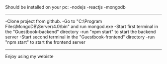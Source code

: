 Should be installed on your pc:
-nodejs
-reactjs
-mongodb

---------------------------------------------------------------------
-Clone project from github.
-Go to "C:\Program Files\MongoDB\Server\4.0\bin" and run mongod.exe
-Start first terminal in the "Guestbook-backend" directory
-run "npm start" to start the backend server
-Start second terminal in the "Guestbook-frontend" directory
-run "npm start" to start the frontend server

----------------------------------------------------------
Enjoy using my webiste

 